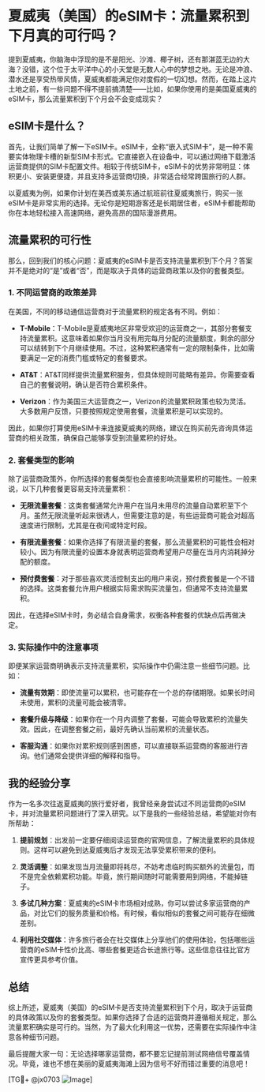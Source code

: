 # 夏威夷（美国）的eSIM卡：流量累积到下月真的可行吗？

提到夏威夷，你脑海中浮现的是不是阳光、沙滩、椰子树，还有那湛蓝无边的大海？没错，这个位于太平洋中心的小天堂是无数人心中的梦想之地。无论是冲浪、潜水还是享受热带风情，夏威夷都能满足你对度假的一切幻想。然而，在踏上这片土地之前，有一些问题不得不提前搞清楚——比如，如果你使用的是美国夏威夷的eSIM卡，那么流量累积到下个月会不会变成现实？

## eSIM卡是什么？

首先，让我们简单了解一下eSIM卡。eSIM卡，全称“嵌入式SIM卡”，是一种不需要实体物理卡槽的新型SIM卡形式。它直接嵌入在设备中，可以通过网络下载激活运营商提供的SIM卡配置文件。相较于传统SIM卡，eSIM卡的优势非常明显：体积更小、安装更便捷，并且支持多运营商切换，非常适合经常跨国旅行的人群。

以夏威夷为例，如果你计划在美西或美东通过航班前往夏威夷旅行，购买一张eSIM卡是非常实用的选择。无论你是短期游客还是长期居住者，eSIM卡都能帮助你在本地轻松接入高速网络，避免高昂的国际漫游费用。

## 流量累积的可行性

那么，回到我们的核心问题：夏威夷的eSIM卡是否支持流量累积到下个月？答案并不是绝对的“是”或者“否”，而是取决于具体的运营商政策以及你的套餐类型。

### 1. 不同运营商的政策差异

在美国，不同的移动通信运营商对于流量累积的规定各有不同。例如：

- **T-Mobile**：T-Mobile是夏威夷地区非常受欢迎的运营商之一，其部分套餐支持流量累积。这意味着如果你当月没有用完每月分配的流量额度，剩余的部分可以结转到下个月继续使用。不过，这种累积通常有一定的限制条件，比如需要满足一定的消费门槛或特定的套餐要求。
  
- **AT&T**：AT&T同样提供流量累积服务，但具体规则可能略有差异。你需要查看自己的套餐说明，确认是否符合累积条件。

- **Verizon**：作为美国三大运营商之一，Verizon的流量累积政策也较为灵活。大多数用户反馈，只要按照规定使用套餐，流量累积是可以实现的。

因此，如果你打算使用eSIM卡来连接夏威夷的网络，建议在购买前先咨询具体运营商的相关政策，确保自己能够享受到流量累积的好处。

### 2. 套餐类型的影响

除了运营商政策外，你所选择的套餐类型也会直接影响流量累积的可能性。一般来说，以下几种套餐更容易支持流量累积：

- **无限流量套餐**：这类套餐通常允许用户在当月未用尽的流量自动累积至下个月。虽然无限流量听起来很诱人，但需要注意的是，有些运营商可能会对超高速度进行限制，尤其是在夜间或特定时段。

- **有限流量套餐**：如果你选择了有限流量的套餐，那么流量累积的可能性会相对较小。因为有限流量的设置本身就表明运营商希望用户尽量在当月内消耗掉分配的额度。

- **预付费套餐**：对于那些喜欢灵活控制支出的用户来说，预付费套餐是一个不错的选择。这类套餐允许用户根据实际需求购买流量包，但通常不支持流量累积。

因此，在选择eSIM卡时，务必结合自身需求，权衡各种套餐的优缺点后再做决定。

### 3. 实际操作中的注意事项

即便某家运营商明确表示支持流量累积，实际操作中仍需注意一些细节问题。比如：

- **流量有效期**：即使流量可以累积，也可能存在一个总的存储期限。如果长时间未使用，累积的流量可能会被清零。

- **套餐升级与降级**：如果你在一个月内调整了套餐，可能会导致累积的流量失效。因此，在调整套餐之前，最好先确认当前累积的流量状态。

- **客服沟通**：如果你对累积规则感到困惑，可以直接联系运营商的客服进行咨询。他们通常会提供详细的解释和指导。

## 我的经验分享

作为一名多次往返夏威夷的旅行爱好者，我曾经亲身尝试过不同运营商的eSIM卡，并对流量累积问题进行了深入研究。以下是我的一些经验总结，希望能对你有所帮助：

1. **提前规划**：出发前一定要仔细阅读运营商的官网信息，了解流量累积的具体规则。这样可以避免到达夏威夷后才发现无法享受累积带来的便利。

2. **灵活调整**：如果发现当月流量即将耗尽，不妨考虑临时购买额外的流量包，而不是完全依赖累积功能。毕竟，旅行期间随时可能需要用到网络，不能掉链子。

3. **多试几种方案**：夏威夷的eSIM卡市场相对成熟，你可以尝试多家运营商的产品，对比它们的服务质量和价格。有时候，看似相似的套餐之间可能存在细微差别。

4. **利用社交媒体**：许多旅行者会在社交媒体上分享他们的使用体验，包括哪些运营商的eSIM卡性价比高、哪些套餐更适合长途旅行等。这些信息往往比官方宣传更具参考价值。

## 总结

综上所述，夏威夷（美国）的eSIM卡是否支持流量累积到下个月，取决于运营商的具体政策以及你的套餐类型。如果你选择了合适的运营商并遵循相关规定，那么流量累积确实是可行的。当然，为了最大化利用这一优势，还需要在实际操作中注意各种细节问题。

最后提醒大家一句：无论选择哪家运营商，都不要忘记提前测试网络信号覆盖情况。毕竟，谁也不想在美丽的夏威夷海滩上因为信号不好而错过重要的消息吧！

[TG💪+ @jx0703 ![Image](https://github.com/user-attachments/assets/dbca1d08-cadb-493c-b0ec-ad6f7a83f270)]